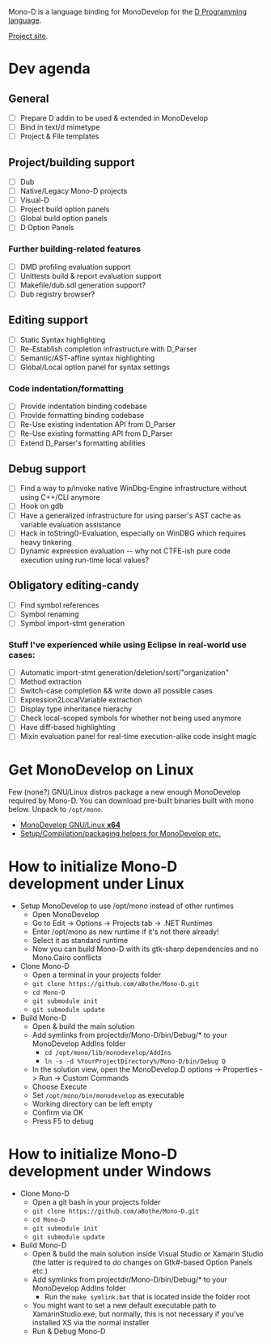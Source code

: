 
Mono-D is a language binding for MonoDevelop for the [D Programming language](http://dlang.org).

[Project site](http://wiki.dlang.org/Mono-D).

# Dev agenda
## General
* [ ] Prepare D addin to be used & extended in MonoDevelop
* [ ] Bind in text/d mimetype
* [ ] Project & File templates

## Project/building support
* [ ] Dub
* [ ] Native/Legacy Mono-D projects
* [ ] Visual-D
* [ ] Project build option panels
* [ ] Global build option panels
* [ ] D Option Panels

### Further building-related features
* [ ] DMD profiling evaluation support
* [ ] Unittests build & report evaluation support
* [ ] Makefile/dub.sdl generation support?
* [ ] Dub registry browser?

## Editing support
* [ ] Static Syntax highlighting
* [ ] Re-Establish completion infrastructure with D_Parser
* [ ] Semantic/AST-affine syntax highlighting
* [ ] Global/Local option panel for syntax settings

### Code indentation/formatting
* [ ] Provide indentation binding codebase
* [ ] Provide formatting binding codebase
* [ ] Re-Use existing indentation API from D_Parser
* [ ] Re-Use existing formatting API from D_Parser
* [ ] Extend D_Parser's formatting abilities

## Debug support
* [ ] Find a way to p/invoke native WinDbg-Engine infrastructure without using C++/CLI anymore
* [ ] Hook on gdb
* [ ] Have a generalized infrastructure for using parser's AST cache as variable evaluation assistance
* [ ] Hack in toString()-Evaluation, especially on WinDBG which requires heavy tinkering
* [ ] Dynamic expression evaluation -- why not CTFE-ish pure code execution using run-time local values?

## Obligatory editing-candy
* [ ] Find symbol references
* [ ] Symbol renaming
* [ ] Symbol import-stmt generation

### Stuff I've experienced while using Eclipse in real-world use cases:
* [ ] Automatic import-stmt generation/deletion/sort/"organization"
* [ ] Method extraction
* [ ] Switch-case completion && write down all possible cases
* [ ] Expression2LocalVariable extraction
* [ ] Display type inheritance hierachy
* [ ] Check local-scoped symbols for whether not being used anymore
* [ ] Have diff-based highlighting
* [ ] Mixin evaluation panel for real-time execution-alike code insight magic

# Get MonoDevelop on Linux

Few (none?) GNU/Linux distros package a new enough MonoDevelop required by Mono-D.
You can download pre-built binaries built with mono below. Unpack to `/opt/mono`.
* [MonoDevelop GNU/Linux **x64**](http://simendsjo.me/files/abothe/MonoDevelop.x64.Master.tar.xz)
* [Setup/Compilation/packaging helpers for MonoDevelop etc.](http://simendsjo.me/files/abothe)

# How to initialize Mono-D development under Linux

* Setup MonoDevelop to use /opt/mono instead of other runtimes
	- Open MonoDevelop
	- Go to Edit -> Options -> Projects tab -> .NET Runtimes
	- Enter /opt/mono as new runtime if it's not there already!
	- Select it as standard runtime
	- Now you can build Mono-D with its gtk-sharp dependencies and no Mono.Cairo conflicts
* Clone Mono-D
	- Open a terminal in your projects folder
	- `git clone https://github.com/aBothe/Mono-D.git`
	- `cd Mono-D`
	- `git submodule init`
	- `git submodule update`
* Build Mono-D
	- Open & build the main solution
	- Add symlinks from projectdir/Mono-D/bin/Debug/* to your MonoDevelop AddIns folder
		- `cd /opt/mono/lib/monodevelop/AddIns`
		- `ln -s -d %YourProjectDirectory%/Mono-D/bin/Debug D`
	- In the solution view, open the MonoDevelop.D options -> Properties -> Run -> Custom Commands
	- Choose Execute
	- Set `/opt/mono/bin/monodevelop` as executable
	- Working directory can be left empty
	- Confirm via OK
	- Press F5 to debug

# How to initialize Mono-D development under Windows

* Clone Mono-D
	- Open a git bash in your projects folder
	- `git clone https://github.com/aBothe/Mono-D.git`
	- `cd Mono-D`
	- `git submodule init`
	- `git submodule update`
* Build Mono-D
	- Open & build the main solution inside Visual Studio or Xamarin Studio (the latter is required to do changes on Gtk#-based Option Panels etc.)
	- Add symlinks from projectdir/Mono-D/bin/Debug/* to your MonoDevelop AddIns folder
		- Run the `make symlink.bat` that is located inside the folder root
	- You might want to set a new default executable path to XamarinStudio.exe, but normally, this is not necessary if you've installed XS via the normal installer
	- Run & Debug Mono-D
